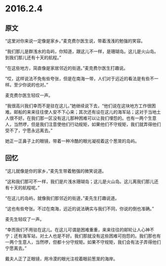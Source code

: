 # 2016.2.4

## 原文

“这里对你来说一定像是家乡。”麦克费尔医生说，带着浅浅的勉强的笑容。

“我们那儿是群浅水的岛屿，你知道，跟这儿不一样，是珊瑚岛。这儿是火山岛。到我们那儿还有十天的航程。”

“在这些地方，简直像是家居邻近的街道。”麦克费尔医生打趣说。

“哎，这样说法不免有些夸张，但是在南海一带，人们对于远近的看法是有些不一样。至少你说的也对。”

麦克费尔医生轻叹一声。

“我很高兴我们幸而不是驻在这儿，”她继续说下去，“他们说在这块地方工作很困难。邮船的来来往往使人安不下心来；其次还有设在这儿的海军站；这对于当地土人很不好。在我们那一区没有这儿那种困难可以让我们埋怨的。也有一两个生意人，当然啰，但是我们注意使他们行动规矩，如果他们不守规矩，我们就弄得他们受不了，宁愿永远离去。”

她正一正鼻子上的眼镜，带着一种冷酷的眼光凝视着这个葱茏的岛屿。


## 回忆

“这儿就像是你的家乡，”麦先生带着勉强的微笑说道。

“这和我们那可不一样，我们是片浅水珊瑚岛；这儿是火山岛。这儿离我们那儿还有十天的航程呢。”

“在这儿的岛屿，就像我们那邻近的街道，”麦先生打趣说道。

“这也有些夸张。不过在南海，远近的说法确实与我们不同，你说的倒也准确。”

麦先生轻叹了一声。

“幸而我们不用驻在这儿。在这儿可谓是困难重重，来来往往的邮轮让人心神不宁；还有海军站，对土人也是不好。我们那就没有这些困难可抱怨的。我们那也有一两个生意人，当然啰，但都十分守规矩。如果不守规矩，我们会有法子弄得他们宁愿离去。”

戴夫人正了正眼镜，用冷漠的眼光注视着眼前葱茏的海岸。